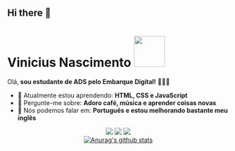 ## Hi there 👋

<!--
**Ovini7/Ovini7** is a ✨ _special_ ✨ repository because its `README.md` (this file) appears on your GitHub profile.

Here are some ideas to get you started:

- 🔭 I’m currently working on ...
- 🌱 I’m currently learning ...
- 👯 I’m looking to collaborate on ...
- 🤔 I’m looking for help with ...
- 💬 Ask me about ...
- 📫 How to reach me: ...
- 😄 Pronouns: ...
- ⚡ Fun fact: ...
-->
# Vinicius Nascimento <img src="https://i.redd.it/wild-rift-arcane-icons-are-extractable-in-6-0-v0-yy88sp5xmude1.png?width=256&format=png&auto=webp&s=0957e436eea6e12779fe9f8b2c2882482135abb4" width="70px">

Olá,<strong> sou estudante de ADS pelo Embarque Digital!</strong> 👨🏻‍💻 

- 🚀 Atualmente estou aprendendo: <strong>HTML, CSS e JavaScript</strong> 
- 💬 Pergunte-me sobre: <strong>Adoro café, música e aprender coisas novas</strong>
- 📣 Nós podemos falar em: <strong> Português e estou melhorando bastante meu inglês</strong>

<div align="center">

  <a href="#" alt="Gmail">
    <img src="https://img.shields.io/badge/-Gmail-FF0000?style=flat-square&labelColor=FF0000&logo=gmail&logoColor=white&link=LINK-DO-SEU-EMAIL"/></a>

  <a href="#" alt="Linkedin">
    <img src="https://img.shields.io/badge/-Linkedin-0e76a8?style=flat-square&logo=Linkedin&logoColor=white&link=LINK-DO-SEU-LINKEDIN" /></a>

  <a href="#" alt="Instagram">
    <img src="https://img.shields.io/badge/-Instagram-DF0174?style=flat-square&labelColor=DF0174&logo=instagram&logoColor=white&link=LINK-DO-SEU-INSTAGRAM"/></a>

</div>
<div align="center">
<a href="https://github-readme-stats-anuraghazra1.vercel.app/api?username=Ovini7"><img src="https://github-readme-stats.anuraghazra1.vercel.app/api?username=Ovini7&show_icons=true&include_all_commits=true&theme=radical" alt="Anurag's github stats"/>
</a>
</div>

